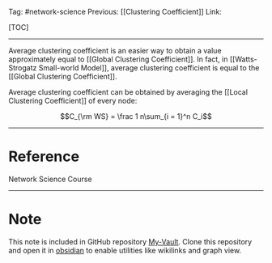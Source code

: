 Tag: #network-science 
Previous: [[Clustering Coefficient]]
Link: 

[TOC]

---

Average clustering coefficient is an easier way to obtain a value approximately equal to [[Global Clustering Coefficient]]. In fact, in [[Watts-Strogatz Small-world Model]], average clustering coefficient is equal to the [[Global Clustering Coefficient]].

Average clustering coefficient can be obtained by averaging the [[Local Clustering Coefficient]] of every node:

$$C_{\rm WS} = \frac 1 n\sum_{i = 1}^n C_i$$

---

# Reference

Network Science Course

---

# Note

This note is included in GitHub repository [My-Vault](https://github.com/LittleD3092/My-Vault.git). Clone this repository and open it in [obsidian](https://obsidian.md/) to enable utilities like wikilinks and graph view.